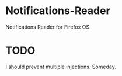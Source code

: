 # Notifications-Reader
Notifications Reader for Firefox OS

# TODO
I should prevent multiple injections. Someday.